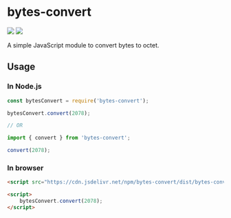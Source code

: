 # bytes-convert

<a href="https://codeclimate.com/github/hy0ug0/bytes-convert/maintainability"><img src="https://api.codeclimate.com/v1/badges/1b2594668f2e70da2969/maintainability" /></a>
<a href="https://codeclimate.com/github/hy0ug0/bytes-convert/test_coverage"><img src="https://api.codeclimate.com/v1/badges/1b2594668f2e70da2969/test_coverage" /></a>

A simple JavaScript module to convert bytes to octet.

## Usage

### In Node.js

```javascript
const bytesConvert = require('bytes-convert');

bytesConvert.convert(2078);

// OR

import { convert } from 'bytes-convert';

convert(2078);
```

### In browser

```html
<script src="https://cdn.jsdelivr.net/npm/bytes-convert/dist/bytes-convert.umd.min.js"></script>

<script>
    bytesConvert.convert(2078);
</script>
```
